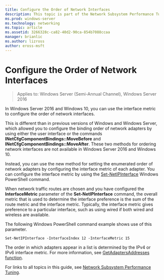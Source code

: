 ```yaml
---
title: Configure the Order of Network Interfaces
description: This topic is part of the Network Subsystem Performance Tuning guide for Windows Server 2016.
ms.prod: windows-server
ms.technology: networking
ms.topic: article
ms.assetid: 3266328c-ca82-40d2-90ca-854b7088ccaa
manager: brianlic
ms.author: lizross
author: eross-msft
---
```


# Configure the Order of Network Interfaces

>Applies to: Windows Server (Semi-Annual Channel), Windows Server 2016

In Windows Server 2016 and Windows 10, you can use the interface metric to configure the order of network interfaces.

This is different than in previous versions of Windows and Windows Server, which allowed you to configure the binding order of network adapters by using either the user interface or the commands **INetCfgComponentBindings::MoveBefore** and **INetCfgComponentBindings::MoveAfter**. These two methods for ordering network interfaces are not available in Windows Server 2016 and Windows 10.

Instead, you can use the new method for setting the enumerated order of network adapters by configuring the interface metric of each adapter. You can configure the interface metric by using the [Set-NetIPInterface](https://docs.microsoft.com/powershell/module/nettcpip/set-netipinterface) Windows PowerShell command.

When network traffic routes are chosen and you have configured the **InterfaceMetric** parameter of the **Set-NetIPInterface** command, the overall metric that is used to determine the interface preference is the sum of the route metric and the interface metric. Typically, the interface metric gives preference to a particular interface, such as using wired if both wired and wireless are available.

The following Windows PowerShell command example shows use of this parameter.

	Set-NetIPInterface -InterfaceIndex 12 -InterfaceMetric 15

The order in which adapters appear in a list is determined by the IPv4 or IPv6 interface metric.  For more information, see [GetAdaptersAddresses function](https://msdn.microsoft.com/library/windows/desktop/aa365915%28v=vs.85%29.aspx?f=255&MSPPError=-2147217396).

For links to all topics in this guide, see [Network Subsystem Performance Tuning](net-sub-performance-top.md).
